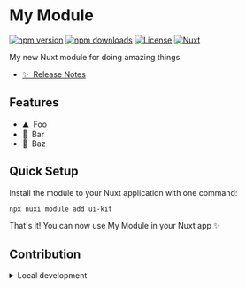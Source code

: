 <!--
Get your module up and running quickly.

Find and replace all on all files (CMD+SHIFT+F):
- Name: My Module
- Package name: ui-kit
- Description: My new Nuxt module
-->

# My Module

[![npm version][npm-version-src]][npm-version-href]
[![npm downloads][npm-downloads-src]][npm-downloads-href]
[![License][license-src]][license-href]
[![Nuxt][nuxt-src]][nuxt-href]

My new Nuxt module for doing amazing things.

- [✨ &nbsp;Release Notes](/CHANGELOG.md)
<!-- - [🏀 Online playground](https://stackblitz.com/github/your-org/ui-kit?file=playground%2Fapp.vue) -->
<!-- - [📖 &nbsp;Documentation](https://example.com) -->

## Features

<!-- Highlight some of the features your module provide here -->
- ⛰ &nbsp;Foo
- 🚠 &nbsp;Bar
- 🌲 &nbsp;Baz

## Quick Setup

Install the module to your Nuxt application with one command:

```bash
npx nuxi module add ui-kit
```

That's it! You can now use My Module in your Nuxt app ✨


## Contribution

<details>
  <summary>Local development</summary>
  
  ```bash
  # Install dependencies
  npm install
  
  # Generate type stubs
  npm run dev:prepare
  
  # Develop with the playground
  npm run dev
  
  # Build the playground
  npm run dev:build
  
  # Run ESLint
  npm run lint
  
  # Run Vitest
  npm run test
  npm run test:watch
  
  # Release new version
  npm run release
  ```

</details>


<!-- Badges -->
[npm-version-src]: https://img.shields.io/npm/v/ui-kit/latest.svg?style=flat&colorA=020420&colorB=00DC82
[npm-version-href]: https://npmjs.com/package/ui-kit

[npm-downloads-src]: https://img.shields.io/npm/dm/ui-kit.svg?style=flat&colorA=020420&colorB=00DC82
[npm-downloads-href]: https://npmjs.com/package/ui-kit

[license-src]: https://img.shields.io/npm/l/ui-kit.svg?style=flat&colorA=020420&colorB=00DC82
[license-href]: https://npmjs.com/package/ui-kit

[nuxt-src]: https://img.shields.io/badge/Nuxt-020420?logo=nuxt.js
[nuxt-href]: https://nuxt.com
